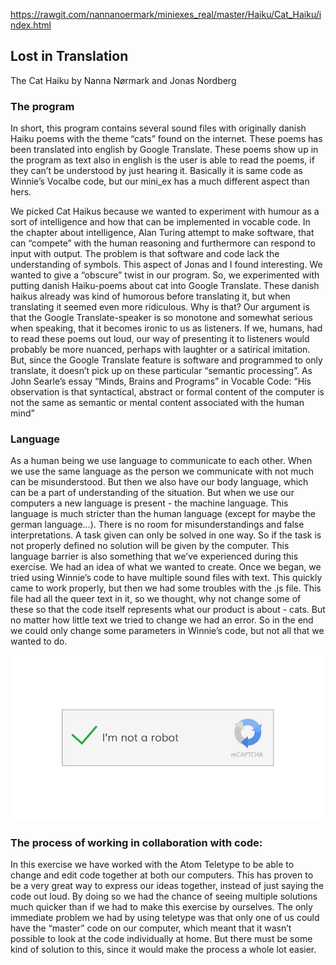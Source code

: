 https://rawgit.com/nannanoermark/miniexes_real/master/Haiku/Cat_Haiku/index.html

## Lost in Translation 
The Cat Haiku by Nanna Nørmark and Jonas Nordberg

### The program 

In short, this program contains several sound files with originally danish Haiku poems with the theme “cats” found on the internet. These poems has been translated into english by Google Translate. These poems show up in the program as text also in english is the user is able to read the poems, if they can’t be understood by just hearing it. Basically it is same code as Winnie’s Vocalbe code, but our mini_ex has a much different aspect than hers. 

We picked Cat Haikus because we wanted to experiment with humour as a sort of intelligence and how that can be implemented in vocable code. In the chapter about intelligence, Alan Turing attempt to make software, that can “compete” with the human reasoning and furthermore can respond to input with output. The problem is that software and code lack the understanding of symbols. This aspect of Jonas and I found interesting. We wanted to give a “obscure” twist in our program. So, we experimented with putting danish Haiku-poems about cat into Google Translate. These danish haikus already was kind of humorous before translating it, but when translating it seemed even more ridiculous. Why is that? Our argument is that the Google Translate-speaker is so monotone and somewhat serious when speaking, that it becomes ironic to us as listeners. If we, humans, had to read these poems out loud, our way of presenting it to listeners would probably be more nuanced, perhaps with laughter or a satirical imitation. But, since the Google Translate feature is software and programmed to only translate, it doesn’t pick up on these particular “semantic processing”. As John Searle’s  essay “Minds, Brains and Programs” in Vocable Code: “His observation is that syntactical, abstract or formal content of the computer is not the same as semantic or mental content associated with the human mind” 


### Language

As a human being we use language to communicate to each other. When we use the same language as the person we communicate with not much can be misunderstood. But then we also have our body language, which can be a part of understanding of the situation. 
But when we use our computers a new language is present - the machine language. This language is much stricter than the human language (except for maybe the german language…). There is no room for misunderstandings and false interpretations. A task given can only be solved in one way. So if the task is not properly defined no solution will be given by the computer. This language barrier is also something that we’ve experienced during this exercise. 
We had an idea of what we wanted to create. Once we began, we tried using Winnie’s code to have multiple sound files with text. This quickly came to work properly, but then we had some troubles with the .js file. This file had all the queer text in it, so we thought, why not change some of these so that the code itself represents what our product is about - cats. But no matter how little text we tried to change we had an error. So in the end we could only change some parameters in Winnie’s code, but not all that we wanted to do. 



![alt tekst](recaptcha.PNG)



### The process of working in collaboration with code:
In this exercise we have worked with the Atom Teletype to be able to change and edit code together at both our computers. This has proven to be a very great way to express our ideas together, instead of just saying the code out loud. By doing so we had the chance of seeing multiple solutions much quicker than if we had to make this exercise by ourselves. The only immediate problem we had by using teletype was that only one of us could have the “master” code on our computer, which meant that it wasn’t possible to look at the code individually at home. But there must be some kind of solution to this, since it would make the process a whole lot easier. 





